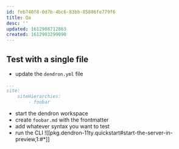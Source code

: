 ```yaml
---
id: feb740f8-0d7b-4bc6-83bb-85886fe779f6
title: Qa
desc: ''
updated: 1612908712863
created: 1612903299090
---
```

## Test with a single file

- update the `dendron.yml` file

```yml
...
site:
    siteHierarchies:
        - foobar
```

- start the dendron workspace
- create `foobar.md` with the frontmatter
- add whatever syntax you want to test
- run the CLI
  ![[pkg.dendron-11ty.quickstart#start-the-server-in-preview,1:#*]]

